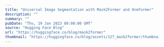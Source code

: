 ```yaml
---
title: "Universal Image Segmentation with Mask2Former and OneFormer"
description: ""
summary: ""
pubDate: "Thu, 19 Jan 2023 00:00:00 GMT"
source: "Hugging Face Blog"
url: "https://huggingface.co/blog/mask2former"
thumbnail: "https://huggingface.co/blog/assets/127_mask2former/thumbnail.png"
---
```


